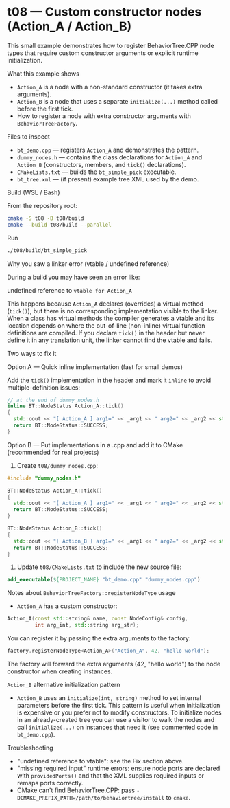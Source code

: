# t08 — Custom constructor nodes (Action_A / Action_B)

This small example demonstrates how to register BehaviorTree.CPP node types that require custom constructor arguments or explicit runtime initialization.

What this example shows

- `Action_A` is a node with a non-standard constructor (it takes extra arguments).
- `Action_B` is a node that uses a separate `initialize(...)` method called before the first tick.
- How to register a node with extra constructor arguments with `BehaviorTreeFactory`.

Files to inspect

- `bt_demo.cpp` — registers `Action_A` and demonstrates the pattern.
- `dummy_nodes.h` — contains the class declarations for `Action_A` and `Action_B` (constructors, members, and `tick()` declarations).
- `CMakeLists.txt` — builds the `bt_simple_pick` executable.
- `bt_tree.xml` — (if present) example tree XML used by the demo.

Build (WSL / Bash)

From the repository root:

```bash
cmake -S t08 -B t08/build
cmake --build t08/build --parallel
```

Run

```bash
./t08/build/bt_simple_pick
```

Why you saw a linker error (vtable / undefined reference)

During a build you may have seen an error like:

  undefined reference to `vtable for Action_A`

This happens because `Action_A` declares (overrides) a virtual method (`tick()`), but there is no corresponding implementation visible to the linker. When a class has virtual methods the compiler generates a vtable and its location depends on where the out-of-line (non-inline) virtual function definitions are compiled. If you declare `tick()` in the header but never define it in any translation unit, the linker cannot find the vtable and fails.

Two ways to fix it

Option A — Quick inline implementation (fast for small demos)

Add the `tick()` implementation in the header and mark it `inline` to avoid multiple-definition issues:

```cpp
// at the end of dummy_nodes.h
inline BT::NodeStatus Action_A::tick()
{
  std::cout << "[ Action_A ] arg1=" << _arg1 << " arg2=" << _arg2 << std::endl;
  return BT::NodeStatus::SUCCESS;
}
```

Option B — Put implementations in a .cpp and add it to CMake (recommended for real projects)

1. Create `t08/dummy_nodes.cpp`:

```cpp
#include "dummy_nodes.h"

BT::NodeStatus Action_A::tick()
{
  std::cout << "[ Action_A ] arg1=" << _arg1 << " arg2=" << _arg2 << std::endl;
  return BT::NodeStatus::SUCCESS;
}

BT::NodeStatus Action_B::tick()
{
  std::cout << "[ Action_B ] arg1=" << _arg1 << " arg2=" << _arg2 << std::endl;
  return BT::NodeStatus::SUCCESS;
}
```

1. Update `t08/CMakeLists.txt` to include the new source file:

```cmake
add_executable(${PROJECT_NAME} "bt_demo.cpp" "dummy_nodes.cpp")
```

Notes about `BehaviorTreeFactory::registerNodeType` usage

- `Action_A` has a custom constructor:

```cpp
Action_A(const std::string& name, const NodeConfig& config,
         int arg_int, std::string arg_str);
```

You can register it by passing the extra arguments to the factory:

```cpp
factory.registerNodeType<Action_A>("Action_A", 42, "hello world");
```

The factory will forward the extra arguments (42, "hello world") to the node constructor when creating instances.

`Action_B` alternative initialization pattern

- `Action_B` uses an `initialize(int, string)` method to set internal parameters before the first tick. This pattern is useful when initialization is expensive or you prefer not to modify constructors. To initialize nodes in an already-created tree you can use a visitor to walk the nodes and call `initialize(...)` on instances that need it (see commented code in `bt_demo.cpp`).

Troubleshooting

- "undefined reference to vtable": see the Fix section above.
- "missing required input" runtime errors: ensure node ports are declared with `providedPorts()` and that the XML supplies required inputs or remaps ports correctly.
- CMake can't find BehaviorTree.CPP: pass `-DCMAKE_PREFIX_PATH=/path/to/behaviortree/install` to `cmake`.
